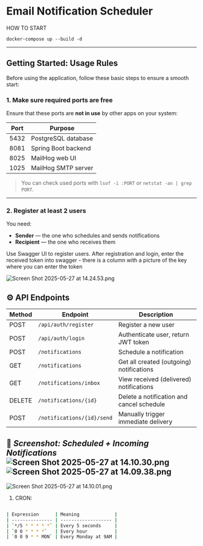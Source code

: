 # Email Notification Scheduler
HOW TO START

`docker-compose up --build -d`


---

## Getting Started: Usage Rules

Before using the application, follow these basic steps to ensure a smooth start:

### 1. Make sure required ports are free

Ensure that these ports are **not in use** by other apps on your system:

| Port  | Purpose              |
|-------|----------------------|
| 5432  | PostgreSQL database  |
| 8081  | Spring Boot backend  |
| 8025  | MailHog web UI       |
| 1025  | MailHog SMTP server  |

> You can check used ports with `lsof -i :PORT` or `netstat -an | grep PORT`.

---

### 2. Register at least 2 users

You need:
- **Sender** — the one who schedules and sends notifications
- **Recipient** — the one who receives them

Use Swagger UI to register users.
After registration and login, enter the received token into swagger - there is a column with a picture of the key where you can enter the token

![Screen Shot 2025-05-27 at 14.24.53.png](..%2F..%2F..%2F..%2F..%2F..%2Fvar%2Ffolders%2Fzf%2Fwk7lj9_94bs45p2w60z4x5400000gn%2FT%2FTemporaryItems%2FNSIRD_screencaptureui_uoy1aJ%2FScreen%20Shot%202025-05-27%20at%2014.24.53.png)
## ⚙️ API Endpoints

| Method | Endpoint                   | Description                                  |
|--------|----------------------------|----------------------------------------------|
| POST   | `/api/auth/register`       | Register a new user                          |
| POST   | `/api/auth/login`          | Authenticate user, return JWT token          |
| POST   | `/notifications`           | Schedule a notification                      |
| GET    | `/notifications`           | Get all created (outgoing) notifications     |
| GET    | `/notifications/inbox`     | View received (delivered) notifications      |
| DELETE | `/notifications/{id}`      | Delete a notification and cancel schedule    |
| POST   | `/notifications/{id}/send` | Manually trigger immediate delivery          |

📸 _Screenshot: Scheduled + Incoming Notifications_
![Screen Shot 2025-05-27 at 14.10.30.png](..%2F..%2F..%2F..%2F..%2F..%2Fvar%2Ffolders%2Fzf%2Fwk7lj9_94bs45p2w60z4x5400000gn%2FT%2FTemporaryItems%2FNSIRD_screencaptureui_9Pvryy%2FScreen%20Shot%202025-05-27%20at%2014.10.30.png)
![Screen Shot 2025-05-27 at 14.09.38.png](..%2F..%2F..%2F..%2F..%2F..%2Fvar%2Ffolders%2Fzf%2Fwk7lj9_94bs45p2w60z4x5400000gn%2FT%2FTemporaryItems%2FNSIRD_screencaptureui_CIWAkV%2FScreen%20Shot%202025-05-27%20at%2014.09.38.png)
---
![Screen Shot 2025-05-27 at 14.10.01.png](..%2F..%2F..%2F..%2F..%2F..%2Fvar%2Ffolders%2Fzf%2Fwk7lj9_94bs45p2w60z4x5400000gn%2FT%2FTemporaryItems%2FNSIRD_screencaptureui_AvmY07%2FScreen%20Shot%202025-05-27%20at%2014.10.01.png)

1. CRON:
```bash

| Expression      | Meaning             |
| --------------- | ------------------- |
| `*/5 * * * * *` | Every 5 seconds     |
| `0 0 * * * *`   | Every hour          |
| `0 0 9 * * MON` | Every Monday at 9AM |
